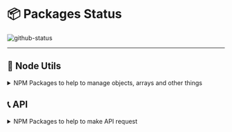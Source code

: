 #  :package: Packages Status

![github-status](https://user-images.githubusercontent.com/39351850/94375002-cf941a80-00e6-11eb-8b3a-4886c3cead6d.png)

---

##  :wrench: Node Utils

<details>
 <summary>NPM Packages to help to manage objects, arrays and other things</summary>
  
  ### :x: Press-F
  ![NPM Version](https://img.shields.io/npm/v/press-f.svg)
  ![NPM downloads](https://img.shields.io/npm/dm/press-f.svg)
  ![NPM bundle size](https://img.shields.io/bundlephobia/min/press-f)
  ![Tests Status](https://github.com/gastonpereyra/press-f/workflows/Build%20Status/badge.svg)
  [![Coverage Status](https://img.shields.io/coveralls/github/gastonpereyra/press-f/master.svg)](https://coveralls.io/r/gastonpereyra/press-f?branch=master)
  ![Last Version Status](https://github.com/gastonpereyra/packages-status/workflows/Press-F-Status/badge.svg)

  - **Description**: When an Error happens, press "f" to pay respect.
  - **Real Description**: It's an Error Wrapper to add a custom Error Name.
  - [**NPM Link**](https://www.npmjs.com/package/press-f)
  - [**Repository Link**](https://github.com/gastonpereyra/press-f)

  ### :hocho: Objects-Normalizer
  ![NPM Version](https://img.shields.io/npm/v/objects-normalizer.svg)
  ![NPM downloads](https://img.shields.io/npm/dm/objects-normalizer.svg)
  ![NPM bundle size](https://img.shields.io/bundlephobia/min/objects-normalizer)
  ![Tests Status](https://github.com/gastonpereyra/objects-normalizer/workflows/Build%20Status/badge.svg)
  [![Coverage Status](https://img.shields.io/coveralls/github/gastonpereyra/objects-normalizer/master.svg)](https://coveralls.io/r/gastonpereyra/objects-normalizer?branch=master)
  ![Last Version Status](https://github.com/gastonpereyra/packages-status/workflows/Objects-Normalizer-Status/badge.svg)

  - **Description**: Normalizes object keys, to have all the same keys by keeping or removing fields
  - **Installation**: `npm i objects-normalizer`
  - [**NPM Link**](https://www.npmjs.com/package/objects-normalizer)
  - [**Repository Link**](https://github.com/gastonpereyra/objects-normalizer)

  ### :triangular_ruler: Are-Objects-Equals
  ![NPM Version](https://img.shields.io/npm/v/are-objects-equals.svg)
  ![NPM downloads](https://img.shields.io/npm/dm/are-objects-equals.svg)
  ![NPM bundle size](https://img.shields.io/bundlephobia/min/are-objects-equals)
  ![Tests Status](https://github.com/gastonpereyra/are-objects-equals/workflows/Build%20Status/badge.svg)
  [![Coverage Status](https://img.shields.io/coveralls/github/gastonpereyra/are-objects-equals/master.svg)](https://coveralls.io/r/gastonpereyra/are-objects-equals?branch=master)
  ![Last Version Status](https://github.com/gastonpereyra/packages-status/workflows/Are-Objects-Equals-Status/badge.svg)

  - **Description**: A tool to compare objects easier, and normalize if necessary
  - **Installation**: `npm i are-objects-equals`
  - [**NPM Link**](https://www.npmjs.com/package/are-objects-equals)
  - [**Repository Link**](https://github.com/gastonpereyra/are-objects-equals)

  ### :spades: Get-Unique-Objects
  ![NPM Version](https://img.shields.io/npm/v/get-unique-objects.svg)
  ![NPM downloads](https://img.shields.io/npm/dm/get-unique-objects.svg)
  ![NPM bundle size](https://img.shields.io/bundlephobia/min/get-unique-objects)
  ![Tests Status](https://github.com/gastonpereyra/get-unique-objects/workflows/Build%20Status/badge.svg)
  [![Coverage Status](https://img.shields.io/coveralls/github/gastonpereyra/get-unique-objects/master.svg)](https://coveralls.io/r/gastonpereyra/get-unique-objects?branch=master)
  ![Last Version Status](https://github.com/gastonpereyra/packages-status/workflows/Get-Unique-Objects-Status/badge.svg)

  - **Description**: Get unique objects from array of objects (can be normalize before compare them)
  - **Installation**: `npm i get-unique-objects`
  - [**NPM Link**](https://www.npmjs.com/package/get-unique-objects)
  - [**Repository Link**](https://github.com/gastonpereyra/get-unique-objects)

  ### :straight_ruler: Struct-Prototype
  ![NPM Version](https://img.shields.io/npm/v/struct-prototype.svg)
  ![NPM downloads](https://img.shields.io/npm/dm/struct-prototype.svg)
  ![NPM bundle size](https://img.shields.io/bundlephobia/min/struct-prototype)
  ![Tests Status](https://github.com/gastonpereyra/struct-prototype/workflows/Build%20Status/badge.svg)
  [![Coverage Status](https://img.shields.io/coveralls/github/gastonpereyra/struct-prototype/master.svg)](https://coveralls.io/r/gastonpereyra/struct-prototype?branch=master)
  ![Last Version Status](https://github.com/gastonpereyra/packages-status/workflows/Struct-Prototype-Status/badge.svg)

  - **Description**: To validate data structure. It's a Prototype
  - **Installation**: `npm i struct-prototype`
  - [**NPM Link**](https://www.npmjs.com/package/struct-prototype)
  
  ### :key: Map-Items-By-Keys
  ![NPM Version](https://img.shields.io/npm/v/map-items-by-keys.svg)
  ![NPM downloads](https://img.shields.io/npm/dm/map-items-by-keys.svg)
  ![NPM bundle size](https://img.shields.io/bundlephobia/min/map-items-by-keys)
  ![Tests Status](https://github.com/gastonpereyra/map-items-by-keys/workflows/Build%20Status/badge.svg)
  [![Coverage Status](https://img.shields.io/coveralls/github/gastonpereyra/map-items-by-keys/master.svg)](https://coveralls.io/r/gastonpereyra/map-items-by-keys?branch=master)
  ![Last Version Status](https://github.com/gastonpereyra/packages-status/workflows/Map-Items-By-Keys-Status/badge.svg)

  - **Description**: 
  - **Installation**: `npm i map-items-by-keys`
  - [**NPM Link**](https://www.npmjs.com/package/map-items-by-keys)
  - [**Repository Link**](https://github.com/gastonpereyra/map-items-by-keys)
  
</details>

## :telephone_receiver: API 

<details>

 <summary>NPM Packages to help to make API request</summary>

 ### :cloud: Weather-Arg
  ![NPM Version](https://img.shields.io/npm/v/weather-arg.svg)
  ![NPM downloads](https://img.shields.io/npm/dm/weather-arg.svg)
  ![NPM bundle size](https://img.shields.io/bundlephobia/min/weather-arg)
  ![Tests Status](https://github.com/gastonpereyra/weather-arg/actions/workflows/tests.yml/badge.svg)
  [![Coverage Status](https://img.shields.io/coveralls/github/gastonpereyra/weather-arg/master.svg)](https://coveralls.io/r/gastonpereyra/weather-arg?branch=master)
  ![Last Version Status](https://github.com/gastonpereyra/packages-status/workflows/Weather-Arg-Status/badge.svg)

  - **Description**: Get Argentine towns, cities, provinces current Weather
  - **Installation**: `npm i weather-arg`
  - [**NPM Link**](https://www.npmjs.com/package/weather-arg)
  - [**Repository Link**](https://github.com/gastonpereyra/weather-arg)

  ### :arrow_up_small: Vercel Serverless API
  ![NPM Version](https://img.shields.io/npm/v/vercel-serverless-api.svg)
  ![NPM downloads](https://img.shields.io/npm/dm/vercel-serverless-api.svg)
  ![NPM bundle size](https://img.shields.io/bundlephobia/min/vercel-serverless-api)
  ![Tests Status](https://github.com/gastonpereyra/vercel-serverless-api/workflows/Build%20Status/badge.svg)
  [![Coverage Status](https://img.shields.io/coveralls/github/gastonpereyra/vercel-serverless-api/master.svg)](https://coveralls.io/r/gastonpereyra/vercel-serverless-api?branch=master)
  ![Last Version Status](https://github.com/gastonpereyra/packages-status/workflows/Vercel-Serverless-Api-Status/badge.svg)

  - **Description**: A handler for Serverless Function in **Vercel** to develop any API
  - **Installation**: `npm i vercel-serverless-api`
  - [**NPM Link**](https://www.npmjs.com/package/vercel-serverless-api)
  - [**Repository Link**](https://github.com/gastonpereyra/vercel-serverless-api)
  
</details>
